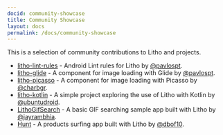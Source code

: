 ```yaml
---
docid: community-showcase
title: Community Showcase
layout: docs
permalink: /docs/community-showcase
---
```


This is a selection of community contributions to Litho and projects.

- [litho-lint-rules](https://github.com/pavlospt/litho-lint-rules) - Android
  Lint rules for Litho by [@pavlospt](https://github.com/pavlospt).
- [litho-glide](https://github.com/pavlospt/litho-glide) - A component for image
  loading with Glide by [@pavlospt](https://github.com/pavlospt).
- [litho-picasso](https://github.com/charbgr/litho-picasso) - A component for
  image loading with Picasso by [@charbgr](https://github.com/charbgr).
- [litho-kotlin](https://github.com/ubuntudroid/litho-kotlin) - A simple project
  exploring the use of Litho with Kotlin by
  [@ubuntudroid](https://github.com/ubuntudroid).
- [LithoGifSearch](https://github.com/jayrambhia/LithoGifSearch) - A basic GIF
  searching sample app built with Litho by
  [@jayrambhia](https://github.com/jayrambhia/LithoGifSearch).
- [Hunt](https://github.com/dbof10/hunt-android) - A products surfing app built with Litho by
  [@dbof10](https://github.com/dbof10/hunt-android).
